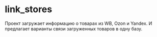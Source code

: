 # link_stores
Проект загружает информацию о товарах из WB, Ozon и Yandex. И предлагает варианты связи загруженных товаров в одну базу.

